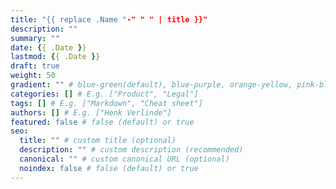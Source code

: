 ```yaml
---
title: "{{ replace .Name "-" " " | title }}"
description: ""
summary: ""
date: {{ .Date }}
lastmod: {{ .Date }}
draft: true
weight: 50
gradient: "" # blue-green(default), blue-purple, orange-yellow, pink-blue, or purple-orange (this setting is only relevant when "images: []")
categories: [] # E.g. ["Product", "Legal"]
tags: [] # E.g. ["Markdown", "Cheat sheet"]
authors: [] # E.g. ["Henk Verlinde"]
featured: false # false (default) or true
seo:
  title: "" # custom title (optional)
  description: "" # custom description (recommended)
  canonical: "" # custom canonical URL (optional)
  noindex: false # false (default) or true
---
```

